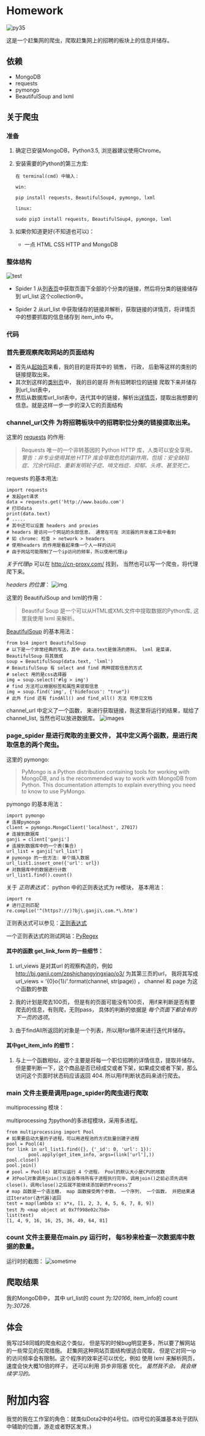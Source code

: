 # Homework

![py35](https://camo.githubusercontent.com/633acad03f4dbbaa8cca6bee5902207fd3b27a34/68747470733a2f2f696d672e736869656c64732e696f2f62616467652f707974686f6e2d332e352d7265642e737667)

这是一个赶集网的爬虫，爬取赶集网上的招聘的板块上的信息并储存。

## 依赖

- MongoDB
- requests
- pymongo
- BeautifulSoup and lxml

## 关于爬虫

### 准备

1. 确定已安装MongoDB，Python3.5, 浏览器建议使用Chrome。
2. 安装需要的Python的第三方库:

	```
	在 terminal(cmd) 中输入：

	win:

	pip install requests, BeautifulSoup4, pymongo, lxml

	linux:

	sudo pip3 install requests, BeautifulSoup4, pymongo, lxml

	```

3. 如果你知道更好(不知道也可以)：
	- 一点 HTML CSS HTTP and MongoDB

### 整体结构

![test](test.jpg)

- Spider 1 从[列表页](http://bj.ganji.com/zhaopin/)中获取页面下全部的个分类的链接，然后将分类的链接储存到 url_list 这个collection中。

- Spider 2 从url_list 中获取储存的链接并解析，获取链接的详情页，将详情页中的想要抓取的信息储存到 item_info 中。

### 代码

### 首先要观察爬取网站的页面结构

- 首先从[起始页](http://bj.ganji.com/zhaopin/)来看，我的目的是将其中的 销售， 行政， 后勤等这样的类别的链接提取出来。
- 其次到这样的[类别页](http://bj.ganji.com/zpshichangyingxiao/)中， 我的目的是将 所有招聘职位的链接 爬取下来并储存到url_list表中，
- 然后从数据库url_list表中，迭代其中的链接，解析出[详情页](http://bj.ganji.com/zpfangjingjiren/2593320747x.htm)，提取出我想要的信息。就是这样一步一步的深入它的页面结构

### channel_url文件 为将招聘板块中的招聘职位分类的链接提取出来。


这里的 [requests](http://docs.python-requests.org/zh_CN/latest/index.html) 的作用:
> Requests 唯一的一个非转基因的 Python HTTP 库，人类可以安全享用。
> *警告：非专业使用其他 HTTP 库会导致危险的副作用，包括：安全缺陷症、冗余代码症、重新发明轮子症、啃文档症、抑郁、头疼、甚至死亡。*

requests 的基本用法:

```
import requests
# 发起get请求
data = requests.get('http://www.baidu.com')
# 打印data
print(data.text)
# .....
# 其中还可以设置 headers and proxies
# headers 是访问一个网站的头部信息， 通常在可在 浏览器的开发者工具中看到
# 如 chrome: 检查 > network > headers
# 使用headers 的作用是看起来像一个人一样的访问
# 由于网站可能限制了一个ip访问的频率，所以使用代理ip

```
*关于代理ip* 可以在 http://cn-proxy.com/ 找到， 当然也可以写一个爬虫，将代理爬下来。

*headers 的位置*：
![img](headers.png)

这里的 BeautifulSoup and lxml的作用：
> Beautiful Soup 是一个可以从HTML或XML文件中提取数据的Python库, 这里我使用 lxml 来解析。

[BeautifulSoup](https://www.crummy.com/software/BeautifulSoup/bs4/doc.zh/#) 的基本用法：

```
from bs4 import BeautifulSoup
# 以下是一个非常经典的写法，其中 data.text是做汤的原料， lxml 是菜谱，BeautifulSoup 将其做成
soup = BeautifulSoup(data.text, 'lxml')
# BeautifulSoup 有 select and find 两种提取信息的方式
# select 用的是css选择器
img = soup.select('#lg > img')
# find 方法可以根据标签和属性来提取信息
img = soup.find('img', {'hidefocus': "true"})
# 此外 find 还有 findAll() and find_all() 方法 可参见文档

```
channel_url 中定义了一个函数， 来进行获取链接，我这里将运行的结果，赋给了channel_list, 当然也可以放进数据库。
![images](chanenl_list.png)

### page_spider 是进行爬取的主要文件， 其中定义两个函数，是进行爬取信息的两个爬虫。

这里的 pymongo:
> PyMongo is a Python distribution containing tools for working with MongoDB, and is the recommended way to work with MongoDB from Python. This documentation attempts to explain everything you need to know to use PyMongo.

pymongo 的基本用法：

```
import pymongo
# 连接pymongo
client = pymongo.MongoClient('localhost', 27017)
# 连接到数据库
ganji = client['ganji']
# 连接到数据库中的一个表(集合)
url_list = ganji['url_list']
# pymongo 的一些方法: 单个插入数据
url_list1.insert_one({'url': url})
# 对数据库中的数据进行计数
url_list1.find().count()

```
关于 *正则表达式*：
python 中的正则表达式为 re模块， 基本用法：

```
import re
# 进行正则匹配
re.complie('^(https?://)?bj\.ganji\.com.*\.htm')

```
正则表达式可以参见：[正则表达式](http://www.runoob.com/python/python-reg-expressions.html)

一个正则表达式的测试网站：[PyRegex](http://www.pyregex.com/)

#### 其中的函数 get_link_form 的一些细节：

1. url_views 是对其url 的观察构造的，例如 http://bj.ganji.com/zpshichangyingxiao/o3/ 为其第三页的url， 我将其写成 url_views = '{0}o{1}/'.format(channel, str(page)) ， channel 和 page 为这个函数的参数

2. 我的计划是爬去100页， 但是有的页面可能没有100页， 用if来判断是否有要爬去的信息，有则爬，无则pass， 具体的判断的依据是 *每个页面下都会有的 下一页的选项*。

3. 由于findAll所返回的对象是一个列表，所以用for循环来进行迭代并储存。


#### 其中get_item_info 的细节：

1. 与上一个函数相似，这个主要是将每一个职位招聘的详情信息，提取并储存。但是要判断一下，这个商品是否已经成交或者下架，如果成交或者下架，那么访问这个页面时状态码应该返回 404. 所以用if判断状态码来进行爬去。

### main 文件主要是调用page_spider的爬虫进行爬取

multiprocessing 模块：

multiprocessing 为python的多进程模块，采用多进程。

```
from multiprocessing import Pool
# 如果要启动大量的子进程，可以用进程池的方式批量创建子进程
pool = Pool(4)
for link in url_list1.find({}, {'_id': 0, 'url': 1}):
		pool.apply(get_item_info, args=(link['url'],))
pool.close()
pool.join()
# pool = Pool(4) 就可以运行 4 个进程， Pool的默认大小是CPU的核数
# 对Pool对象调用join()方法会等待所有子进程执行完毕，调用join()之前必须先调用close()，调用close()之后就不能继续添加新的Process了
# map 函数是一个语法糖， map 函数接受两个参数， 一个序列， 一个函数， 并把结果通过Iterator(迭代器)返回
test = map(lambda x: x*x, [1, 2, 3, 4, 5, 6, 7, 8, 9])
test 为 <map object at 0x7f998e02c7b8>
list(test)
[1, 4, 9, 16, 16, 25, 36, 49, 64, 81]

```
###  count 文件主要是在main.py 运行时， 每5秒来检查一次数据库中数据的数量。

运行时的截图：
![sometime](sometime2.png)

## 爬取结果

我的MongoDB中， 其中 url_list的 count 为:*120166*, item_info的 count为:*30726*.

## 体会

我写过58同城的爬虫和这个类似， 但是写的时候bug明显更多，所以要了解网站的一些常见的反爬措施。 赶集网这种网站页面结构很适合爬取， 但是它对同一ip的访问频率会有限制。这个程序的效率还可以优化，例如 使用 lxml 来解析网页， 速度会快大概10倍的样子， 还可以利用 异步非阻塞 优化， *虽然我不会。 我会继续学习的。*

# 附加内容

我觉的我在工作室的角色：就类似Dota2中的4号位。(四号位的英雄基本处于团队中辅助的位置，游走或者野区发育。)
